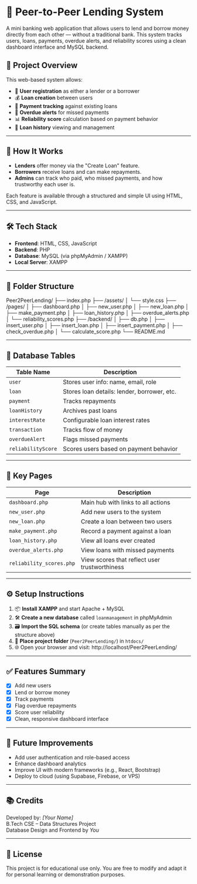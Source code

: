 # 💸 Peer-to-Peer Lending System

A mini banking web application that allows users to lend and borrow money directly from each other — without a traditional bank. This system tracks users, loans, payments, overdue alerts, and reliability scores using a clean dashboard interface and MySQL backend.

## 🚀 Project Overview

This web-based system allows:

- 👤 **User registration** as either a lender or a borrower
- 💰 **Loan creation** between users
- 🧾 **Payment tracking** against existing loans
- 🔔 **Overdue alerts** for missed payments
- 📊 **Reliability score** calculation based on payment behavior
- 📂 **Loan history** viewing and management

---

## 🧠 How It Works

- **Lenders** offer money via the "Create Loan" feature.
- **Borrowers** receive loans and can make repayments.
- **Admins** can track who paid, who missed payments, and how trustworthy each user is.

Each feature is available through a structured and simple UI using HTML, CSS, and JavaScript.

---

## 🛠️ Tech Stack

- **Frontend**: HTML, CSS, JavaScript
- **Backend**: PHP
- **Database**: MySQL (via phpMyAdmin / XAMPP)
- **Local Server**: XAMPP

---

## 📁 Folder Structure

Peer2PeerLending/
├── index.php
├── /assets/
│ └── style.css
├── /pages/
│ ├── dashboard.php
│ ├── new_user.php
│ ├── new_loan.php
│ ├── make_payment.php
│ ├── loan_history.php
│ ├── overdue_alerts.php
│ └── reliability_scores.php
├── /backend/
│ ├── db.php
│ ├── insert_user.php
│ ├── insert_loan.php
│ ├── insert_payment.php
│ ├── check_overdue.php
│ └── calculate_score.php
└── README.md


---

## 🧾 Database Tables

| Table Name        | Description                                |
|-------------------|--------------------------------------------|
| `user`            | Stores user info: name, email, role        |
| `loan`            | Stores loan details: lender, borrower, etc.|
| `payment`         | Tracks repayments                          |
| `loanHistory`     | Archives past loans                        |
| `interestRate`    | Configurable loan interest rates           |
| `transaction`     | Tracks flow of money                       |
| `overdueAlert`    | Flags missed payments                      |
| `reliabilityScore`| Scores users based on payment behavior     |

---

## 📌 Key Pages

| Page                | Description                                     |
|---------------------|-------------------------------------------------|
| `dashboard.php`      | Main hub with links to all actions              |
| `new_user.php`       | Add new users to the system                     |
| `new_loan.php`       | Create a loan between two users                 |
| `make_payment.php`   | Record a payment against a loan                 |
| `loan_history.php`   | View all loans ever created                     |
| `overdue_alerts.php` | View loans with missed payments                 |
| `reliability_scores.php` | View scores that reflect user trustworthiness |

---

## ⚙️ Setup Instructions

1. 📦 **Install XAMPP** and start Apache + MySQL
2. 🛠️ **Create a new database** called `loanmanagement` in phpMyAdmin
3. 🗃️ **Import the SQL schema** (or create tables manually as per the structure above)
4. 🧩 **Place project folder** (`Peer2PeerLending/`) in `htdocs/`
5. 🌐 Open your browser and visit:  http://localhost/Peer2PeerLending/


---

## ✅ Features Summary

- [x] Add new users
- [x] Lend or borrow money
- [x] Track payments
- [x] Flag overdue repayments
- [x] Score user reliability
- [x] Clean, responsive dashboard interface

---

## 📌 Future Improvements

- Add user authentication and role-based access
- Enhance dashboard analytics
- Improve UI with modern frameworks (e.g., React, Bootstrap)
- Deploy to cloud (using Supabase, Firebase, or VPS)

---

## 📚 Credits

Developed by: *[Your Name]*  
B.Tech CSE – Data Structures Project  
Database Design and Frontend by *You*

---

## 🏁 License

This project is for educational use only. You are free to modify and adapt it for personal learning or demonstration purposes.


